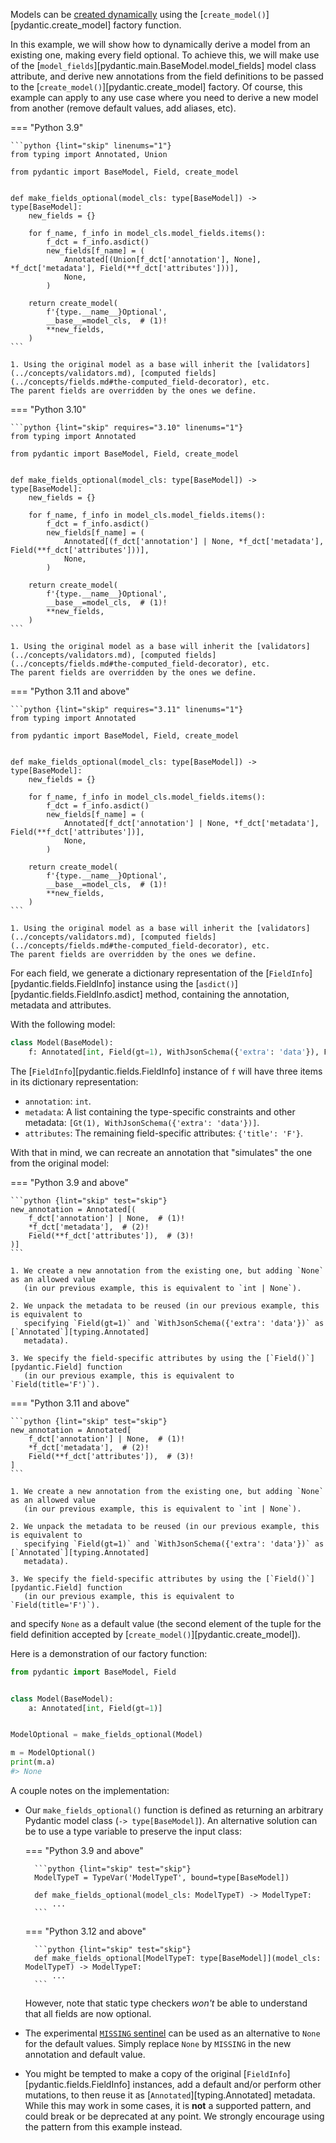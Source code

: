 Models can be [created dynamically](../concepts/models.md#dynamic-model-creation) using the [`create_model()`][pydantic.create_model]
factory function.

In this example, we will show how to dynamically derive a model from an existing one, making every field optional. To achieve this,
we will make use of the [`model_fields`][pydantic.main.BaseModel.model_fields] model class attribute, and derive new annotations
from the field definitions to be passed to the [`create_model()`][pydantic.create_model] factory. Of course, this example can apply
to any use case where you need to derive a new model from another (remove default values, add aliases, etc).

=== "Python 3.9"

    ```python {lint="skip" linenums="1"}
    from typing import Annotated, Union

    from pydantic import BaseModel, Field, create_model


    def make_fields_optional(model_cls: type[BaseModel]) -> type[BaseModel]:
        new_fields = {}

        for f_name, f_info in model_cls.model_fields.items():
            f_dct = f_info.asdict()
            new_fields[f_name] = (
                Annotated[(Union[f_dct['annotation'], None], *f_dct['metadata'], Field(**f_dct['attributes']))],
                None,
            )

        return create_model(
            f'{type.__name__}Optional',
            __base__=model_cls,  # (1)!
            **new_fields,
        )
    ```

    1. Using the original model as a base will inherit the [validators](../concepts/validators.md), [computed fields](../concepts/fields.md#the-computed_field-decorator), etc.
    The parent fields are overridden by the ones we define.

=== "Python 3.10"

    ```python {lint="skip" requires="3.10" linenums="1"}
    from typing import Annotated

    from pydantic import BaseModel, Field, create_model


    def make_fields_optional(model_cls: type[BaseModel]) -> type[BaseModel]:
        new_fields = {}

        for f_name, f_info in model_cls.model_fields.items():
            f_dct = f_info.asdict()
            new_fields[f_name] = (
                Annotated[(f_dct['annotation'] | None, *f_dct['metadata'], Field(**f_dct['attributes']))],
                None,
            )

        return create_model(
            f'{type.__name__}Optional',
            __base__=model_cls,  # (1)!
            **new_fields,
        )
    ```

    1. Using the original model as a base will inherit the [validators](../concepts/validators.md), [computed fields](../concepts/fields.md#the-computed_field-decorator), etc.
    The parent fields are overridden by the ones we define.

=== "Python 3.11 and above"

    ```python {lint="skip" requires="3.11" linenums="1"}
    from typing import Annotated

    from pydantic import BaseModel, Field, create_model


    def make_fields_optional(model_cls: type[BaseModel]) -> type[BaseModel]:
        new_fields = {}

        for f_name, f_info in model_cls.model_fields.items():
            f_dct = f_info.asdict()
            new_fields[f_name] = (
                Annotated[f_dct['annotation'] | None, *f_dct['metadata'], Field(**f_dct['attributes'])],
                None,
            )

        return create_model(
            f'{type.__name__}Optional',
            __base__=model_cls,  # (1)!
            **new_fields,
        )
    ```

    1. Using the original model as a base will inherit the [validators](../concepts/validators.md), [computed fields](../concepts/fields.md#the-computed_field-decorator), etc.
    The parent fields are overridden by the ones we define.

For each field, we generate a dictionary representation of the [`FieldInfo`][pydantic.fields.FieldInfo] instance
using the [`asdict()`][pydantic.fields.FieldInfo.asdict] method, containing the annotation, metadata and attributes.

With the following model:

```python {lint="skip" test="skip"}
class Model(BaseModel):
    f: Annotated[int, Field(gt=1), WithJsonSchema({'extra': 'data'}), Field(title='F')] = 1
```

The [`FieldInfo`][pydantic.fields.FieldInfo] instance of `f` will have three items in its dictionary representation:

* `annotation`: `int`.
* `metadata`: A list containing the type-specific constraints and other metadata: `[Gt(1), WithJsonSchema({'extra': 'data'})]`.
* `attributes`: The remaining field-specific attributes: `{'title': 'F'}`.

With that in mind, we can recreate an annotation that "simulates" the one from the original model:

=== "Python 3.9 and above"

    ```python {lint="skip" test="skip"}
    new_annotation = Annotated[(
        f_dct['annotation'] | None,  # (1)!
        *f_dct['metadata'],  # (2)!
        Field(**f_dct['attributes']),  # (3)!
    )]
    ```

    1. We create a new annotation from the existing one, but adding `None` as an allowed value
       (in our previous example, this is equivalent to `int | None`).

    2. We unpack the metadata to be reused (in our previous example, this is equivalent to
       specifying `Field(gt=1)` and `WithJsonSchema({'extra': 'data'})` as [`Annotated`][typing.Annotated]
       metadata).

    3. We specify the field-specific attributes by using the [`Field()`][pydantic.Field] function
       (in our previous example, this is equivalent to `Field(title='F')`).

=== "Python 3.11 and above"

    ```python {lint="skip" test="skip"}
    new_annotation = Annotated[
        f_dct['annotation'] | None,  # (1)!
        *f_dct['metadata'],  # (2)!
        Field(**f_dct['attributes']),  # (3)!
    ]
    ```

    1. We create a new annotation from the existing one, but adding `None` as an allowed value
       (in our previous example, this is equivalent to `int | None`).

    2. We unpack the metadata to be reused (in our previous example, this is equivalent to
       specifying `Field(gt=1)` and `WithJsonSchema({'extra': 'data'})` as [`Annotated`][typing.Annotated]
       metadata).

    3. We specify the field-specific attributes by using the [`Field()`][pydantic.Field] function
       (in our previous example, this is equivalent to `Field(title='F')`).

and specify `None` as a default value (the second element of the tuple for the field definition accepted by [`create_model()`][pydantic.create_model]).

Here is a demonstration of our factory function:

```python {lint="skip" test="skip"}
from pydantic import BaseModel, Field


class Model(BaseModel):
    a: Annotated[int, Field(gt=1)]


ModelOptional = make_fields_optional(Model)

m = ModelOptional()
print(m.a)
#> None
```

A couple notes on the implementation:

* Our `make_fields_optional()` function is defined as returning an arbitrary Pydantic model class (`-> type[BaseModel]`).
  An alternative solution can be to use a type variable to preserve the input class:

    === "Python 3.9 and above"

        ```python {lint="skip" test="skip"}
        ModelTypeT = TypeVar('ModelTypeT', bound=type[BaseModel])

        def make_fields_optional(model_cls: ModelTypeT) -> ModelTypeT:
            ...
        ```

    === "Python 3.12 and above"

        ```python {lint="skip" test="skip"}
        def make_fields_optional[ModelTypeT: type[BaseModel]](model_cls: ModelTypeT) -> ModelTypeT:
            ...
        ```

    However, note that static type checkers *won't* be able to understand that all fields are now optional.

* The experimental [`MISSING` sentinel](../concepts/experimental.md#missing-sentinel) can be used as an alternative to `None`
  for the default values. Simply replace `None` by `MISSING` in the new annotation and default value.

* You might be tempted to make a copy of the original [`FieldInfo`][pydantic.fields.FieldInfo] instances, add a
  default and/or perform other mutations, to then reuse it as [`Annotated`][typing.Annotated] metadata. While this
  may work in some cases, it is **not** a supported pattern, and could break or be deprecated at any point. We strongly
  encourage using the pattern from this example instead.
